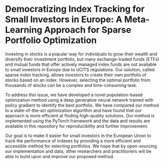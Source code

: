# Democratizing Index Tracking for Small Investors in Europe: A Meta-Learning Approach for Sparse Portfolio Optimization 

Investing in stocks is a popular way for individuals to grow their wealth and diversify their investment portfolio, but many exchange-traded funds (ETFs) and mutual funds that offer actively managed index funds are not available to small investors in Europe due to UCITS regulations. Our solution, called sparse index tracking, allows investors to create their own portfolio of stocks based on an index. However, selecting the optimal portfolio from thousands of stocks can be a complex and time-consuming task.

To address this issue, we have developed a novel population-based optimization method using a deep generative neural network trained with policy gradient to identify the best portfolio. We have compared our method to a state-of-the-art optimization algorithm and have found that our approach is more efficient at finding high-quality solutions. Our method is implemented using the PyTorch framework and the data and results are available in this repository for reproducibility and further improvement.

Our goal is to make it easier for small investors in the European Union to track the performance of indexes by providing a more efficient and accessible method for selecting portfolios. We hope that by open-sourcing our implementation and data, other researchers and practitioners will be able to build upon and improve our proposed method.
